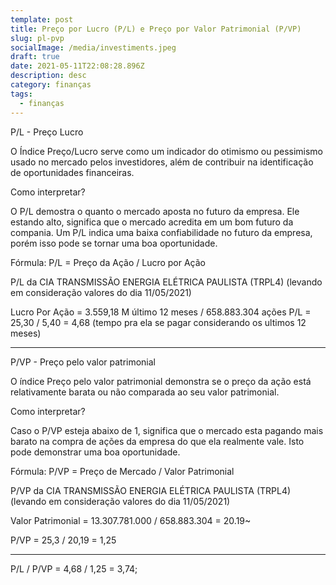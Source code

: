 ```yaml
---
template: post
title: Preço por Lucro (P/L) e Preço por Valor Patrimonial (P/VP)
slug: pl-pvp
socialImage: /media/investiments.jpeg
draft: true
date: 2021-05-11T22:08:28.896Z
description: desc
category: finanças
tags:
  - finanças
---
```

P/L - Preço Lucro

O Índice Preço/Lucro serve como um indicador do otimismo ou pessimismo usado no mercado pelos investidores, além de contribuir na identificação de oportunidades financeiras.

Como interpretar?

O P/L demostra o quanto o mercado aposta no futuro da empresa. Ele estando alto, significa que o mercado acredita em um bom futuro da compania. Um P/L indica uma baixa confiabilidade no futuro da empresa, porém isso pode se tornar uma boa oportunidade.

Fórmula: P/L = Preço da Ação / Lucro por Ação

P/L da CIA TRANSMISSÃO ENERGIA ELÉTRICA PAULISTA (TRPL4) (levando em consideração valores do dia 11/05/2021)

Lucro Por Ação = 3.559,18 M último 12 meses / 658.883.304 ações
P/L = 25,30 / 5,40 = 4,68 (tempo pra ela se pagar considerando os ultimos 12 meses)

-----

P/VP - Preço pelo valor patrimonial

O índice Preço pelo valor patrimonial demonstra se o preço da ação está relativamente barata ou não comparada ao seu valor patrimonial. 

Como interpretar?

Caso o P/VP esteja abaixo de 1, significa que o mercado esta pagando mais barato na compra de ações da empresa do que ela realmente vale. Isto pode demonstrar uma boa oportunidade.

Fórmula: P/VP = Preço de Mercado / Valor Patrimonial

P/VP da CIA TRANSMISSÃO ENERGIA ELÉTRICA PAULISTA (TRPL4) (levando em consideração valores do dia 11/05/2021)

Valor Patrimonial = 13.307.781.000 / 658.883.304 = 20.19~

P/VP = 25,3 / 20,19 = 1,25

------

P/L / P/VP = 4,68 / 1,25 = 3,74;

